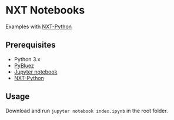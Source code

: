 # NXT Notebooks

Examples with [NXT-Python](https://github.com/Eelviny/nxt-python)

## Prerequisites

* Python 3.x
* [PyBluez](https://github.com/karulis/pybluez)
* [Jupyter notebook](http://jupyter.readthedocs.io/en/latest/install.html)
* [NXT-Python](https://github.com/Eelviny/nxt-python)

## Usage

Download and run `jupyter notebook index.ipynb` in the root folder.
